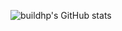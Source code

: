 ![buildhp's GitHub stats](https://github-readme-stats.vercel.app/api?username=buildhp&show_icons=true&theme=tokyonight)
